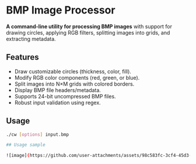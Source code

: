 # BMP Image Processor

**A command-line utility for processing BMP images** with support for drawing circles, applying RGB filters, splitting images into grids, and extracting metadata.

## Features
- Draw customizable circles (thickness, color, fill).
- Modify RGB color components (red, green, or blue).
- Split images into N×M grids with colored borders.
- Display BMP file headers/metadata.
- Supports 24-bit uncompressed BMP files.
- Robust input validation using regex.

## Usage
```bash
./cw [options] input.bmp

## Usage sample

![image](https://github.com/user-attachments/assets/98c583fc-3cf4-45d3-81ae-60569e080566)
